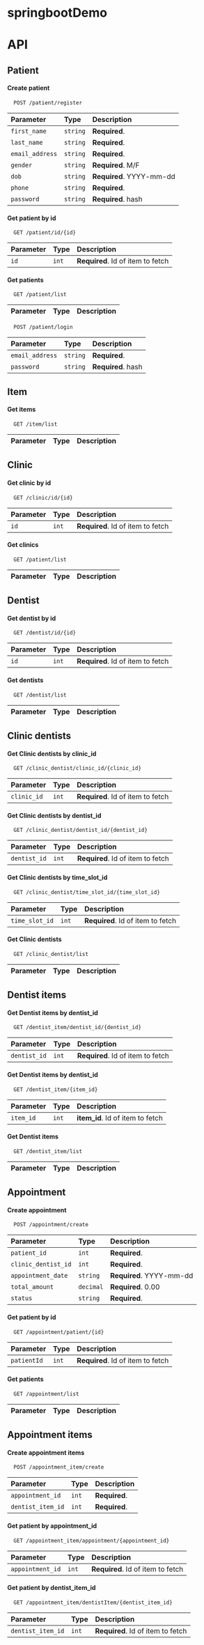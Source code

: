 # springbootDemo

# API
    
## Patient

#### Create patient

```http
  POST /patient/register
```

| Parameter | Type     | Description                |
| :-------- | :------- | :------------------------- |
| `first_name` | `string` | **Required**. |
| `last_name` | `string` | **Required**. |
| `email_address` | `string` | **Required**. |
| `gender` | `string` | **Required**. M/F|
| `dob` | `string` | **Required**. YYYY-mm-dd|
| `phone` | `string` | **Required**.|
| `password` | `string` | **Required**. hash|

#### Get patient by id 

```http
  GET /patient/id/{id}
```

| Parameter | Type     | Description                       |
| :-------- | :------- | :-------------------------------- |
| `id`      | `int` | **Required**. Id of item to fetch |


#### Get patients

```http
  GET /patient/list
```

| Parameter | Type     | Description                       |
| :-------- | :------- | :-------------------------------- |


```http
  POST /patient/login
```

| Parameter | Type     | Description                |
| :-------- | :------- | :------------------------- |
| `email_address` | `string` | **Required**. |
| `password` | `string` | **Required**. hash|

## Item

#### Get items

```http
  GET /item/list
```

| Parameter | Type     | Description                       |
| :-------- | :------- | :-------------------------------- |


## Clinic

#### Get clinic by id 

```http
  GET /clinic/id/{id}
```

| Parameter | Type     | Description                       |
| :-------- | :------- | :-------------------------------- |
| `id`      | `int` | **Required**. Id of item to fetch |


#### Get clinics

```http
  GET /patient/list
```

| Parameter | Type     | Description                       |
| :-------- | :------- | :-------------------------------- |


## Dentist

#### Get dentist by id 

```http
  GET /dentist/id/{id}
```

| Parameter | Type     | Description                       |
| :-------- | :------- | :-------------------------------- |
| `id`      | `int` | **Required**. Id of item to fetch |


#### Get dentists

```http
  GET /dentist/list
```

| Parameter | Type     | Description                       |
| :-------- | :------- | :-------------------------------- |


## Clinic dentists

#### Get Clinic dentists by clinic_id 

```http
  GET /clinic_dentist/clinic_id/{clinic_id}
```

| Parameter | Type     | Description                       |
| :-------- | :------- | :-------------------------------- |
| `clinic_id`      | `int` | **Required**. Id of item to fetch |

#### Get Clinic dentists by dentist_id 

```http
  GET /clinic_dentist/dentist_id/{dentist_id}
```

| Parameter | Type     | Description                       |
| :-------- | :------- | :-------------------------------- |
| `dentist_id`      | `int` | **Required**. Id of item to fetch |

#### Get Clinic dentists by time_slot_id 

```http
  GET /clinic_dentist/time_slot_id/{time_slot_id}
```

| Parameter | Type     | Description                       |
| :-------- | :------- | :-------------------------------- |
| `time_slot_id`      | `int` | **Required**. Id of item to fetch |


#### Get Clinic dentists

```http
  GET /clinic_dentist/list
```

| Parameter | Type     | Description                       |
| :-------- | :------- | :-------------------------------- |


## Dentist items

#### Get Dentist items by dentist_id 

```http
  GET /dentist_item/dentist_id/{dentist_id}
```

| Parameter | Type     | Description                       |
| :-------- | :------- | :-------------------------------- |
| `dentist_id`      | `int` | **Required**. Id of item to fetch |

#### Get Dentist items by dentist_id 

```http
  GET /dentist_item/{item_id}
```

| Parameter | Type     | Description                       |
| :-------- | :------- | :-------------------------------- |
| `item_id`      | `int` | **item_id**. Id of item to fetch |

#### Get Dentist items

```http
  GET /dentist_item/list
```

| Parameter | Type     | Description                       |
| :-------- | :------- | :-------------------------------- |


## Appointment

#### Create appointment

```http
  POST /appointment/create
```

| Parameter | Type     | Description                |
| :-------- | :------- | :------------------------- |
| `patient_id` | `int` | **Required**. |
| `clinic_dentist_id` | `int` | **Required**. |
| `appointment_date` | `string` | **Required**. YYYY-mm-dd |
| `total_amount` | `decimal` | **Required**. 0.00|
| `status` | `string` | **Required**. |

#### Get patient by id 

```http
  GET /appointment/patient/{id}
```

| Parameter | Type     | Description                       |
| :-------- | :------- | :-------------------------------- |
| `patientId`      | `int` | **Required**. Id of item to fetch |


#### Get patients

```http
  GET /appointment/list
```

| Parameter | Type     | Description                       |
| :-------- | :------- | :-------------------------------- |

## Appointment items

#### Create appointment items

```http
  POST /appointment_item/create
```

| Parameter | Type     | Description                |
| :-------- | :------- | :------------------------- |
| `appointment_id` | `int` | **Required**. |
| `dentist_item_id` | `int` | **Required**. |

#### Get patient by appointment_id 

```http
  GET /appointment_item/appointment/{appointment_id}
```

| Parameter | Type     | Description                       |
| :-------- | :------- | :-------------------------------- |
| `appointment_id`      | `int` | **Required**. Id of item to fetch |

#### Get patient by dentist_item_id 

```http
  GET /appointment_item/dentistItem/{dentist_item_id}
```

| Parameter | Type     | Description                       |
| :-------- | :------- | :-------------------------------- |
| `dentist_item_id`      | `int` | **Required**. Id of item to fetch |

